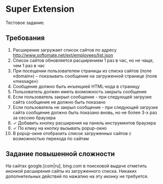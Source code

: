 # Super Extension

Тестовое задание.

## Требования

1. Расширение загружает список сайтов по адресу
   http://www.softomate.net/ext/employees/list.json
2. Список сайтов обновляется расширением 1 раз в час, но не чаще, чем
   1 раз в час
3. При посещении пользователем страницы из списка сайтов (поле
   «domain») – показывать сообщение на загруженной странице (поле
   «message»)
4. Сообщение должно быть инъекцией HTML-кода в страницу
5. Пользователь должен иметь возможность закрыть сообщение
6. Если пользователь закрыл сообщение - при следующей загрузке сайта
   сообщение не должно быть показано
7. Если пользователь не закрыл сообщение - при следующей загрузке
   сайта сообщение должно быть показано вновь, но не более 3-х раз за
   сессию браузера
8. ✓ Добавить кнопку расширения на панель инструментов браузера
9. ✓ По клику на кнопку вызывать popup-окно
10. В popup-окне отобразить список загруженных сайтов с возможностью
    перехода по сайтам

## Задание повышенной сложности

На сайтах google.[com|ru], bing.com в поисковой выдаче отметить
иконкой расширения сайты из загруженного списка. Никаких
дополнительных действий по нажатию на эту иконку не требуется.
